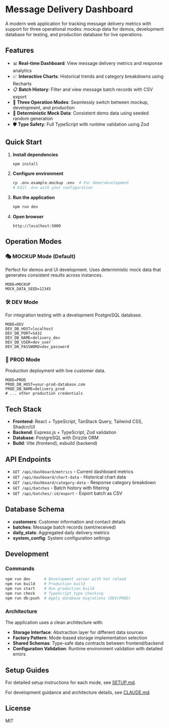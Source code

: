 # Message Delivery Dashboard

A modern web application for tracking message delivery metrics with support for three operational modes: mockup data for demos, development database for testing, and production database for live operations.

## Features

- 📊 **Real-time Dashboard**: View message delivery metrics and response analytics
- 📈 **Interactive Charts**: Historical trends and category breakdowns using Recharts
- 📋 **Batch History**: Filter and view message batch records with CSV export
- 🎯 **Three Operation Modes**: Seamlessly switch between mockup, development, and production
- 🔄 **Deterministic Mock Data**: Consistent demo data using seeded random generation
- 🛡️ **Type Safety**: Full TypeScript with runtime validation using Zod

## Quick Start

1. **Install dependencies**
   ```bash
   npm install
   ```

2. **Configure environment**
   ```bash
   cp .env.example.mockup .env  # For demo/development
   # Edit .env with your configuration
   ```

3. **Run the application**
   ```bash
   npm run dev
   ```

4. **Open browser**
   ```
   http://localhost:5000
   ```

## Operation Modes

### 🎭 MOCKUP Mode (Default)
Perfect for demos and UI development. Uses deterministic mock data that generates consistent results across instances.

```env
MODE=MOCKUP
MOCK_DATA_SEED=12345
```

### 🛠️ DEV Mode
For integration testing with a development PostgreSQL database.

```env
MODE=DEV
DEV_DB_HOST=localhost
DEV_DB_PORT=5432
DEV_DB_NAME=delivery_dev
DEV_DB_USER=dev_user
DEV_DB_PASSWORD=dev_password
```

### 🚀 PROD Mode
Production deployment with live customer data.

```env
MODE=PROD
PROD_DB_HOST=your-prod-database.com
PROD_DB_NAME=delivery_prod
# ... other production credentials
```

## Tech Stack

- **Frontend**: React + TypeScript, TanStack Query, Tailwind CSS, Shadcn/UI
- **Backend**: Express.js + TypeScript, Zod validation
- **Database**: PostgreSQL with Drizzle ORM
- **Build**: Vite (frontend), esbuild (backend)

## API Endpoints

- `GET /api/dashboard/metrics` - Current dashboard metrics
- `GET /api/dashboard/chart-data` - Historical chart data  
- `GET /api/dashboard/category-data` - Response category breakdown
- `GET /api/batches` - Batch history with filtering
- `GET /api/batches/:id/export` - Export batch as CSV

## Database Schema

- **customers**: Customer information and contact details
- **batches**: Message batch records (sent/received)
- **daily_stats**: Aggregated daily delivery metrics
- **system_config**: System configuration settings

## Development

### Commands
```bash
npm run dev      # Development server with hot reload
npm run build    # Production build
npm run start    # Run production build
npm run check    # TypeScript type checking
npm run db:push  # Apply database migrations (DEV/PROD)
```

### Architecture
The application uses a clean architecture with:
- **Storage Interface**: Abstraction layer for different data sources
- **Factory Pattern**: Mode-based storage implementation selection
- **Shared Schemas**: Type-safe data contracts between frontend/backend
- **Configuration Validation**: Runtime environment validation with detailed errors

## Setup Guides

For detailed setup instructions for each mode, see [SETUP.md](SETUP.md).

For development guidance and architecture details, see [CLAUDE.md](CLAUDE.md).

## License

MIT